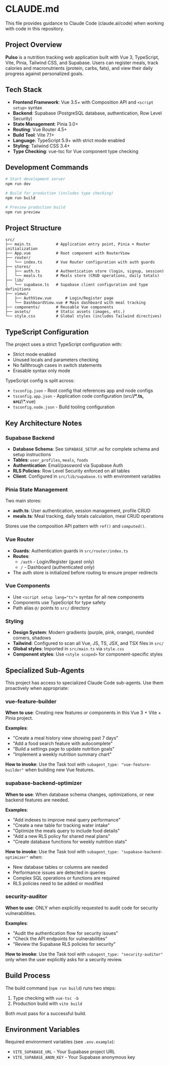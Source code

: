 # CLAUDE.md

This file provides guidance to Claude Code (claude.ai/code) when working with code in this repository.

## Project Overview

**Pulso** is a nutrition tracking web application built with Vue 3, TypeScript, Vite, Pinia, Tailwind CSS, and Supabase. Users can register meals, track calories and macronutrients (protein, carbs, fats), and view their daily progress against personalized goals.

## Tech Stack

- **Frontend Framework**: Vue 3.5+ with Composition API and `<script setup>` syntax
- **Backend**: Supabase (PostgreSQL database, authentication, Row Level Security)
- **State Management**: Pinia 3.0+
- **Routing**: Vue Router 4.5+
- **Build Tool**: Vite 7.1+
- **Language**: TypeScript 5.9+ with strict mode enabled
- **Styling**: Tailwind CSS 3.4+
- **Type Checking**: vue-tsc for Vue component type checking

## Development Commands

```bash
# Start development server
npm run dev

# Build for production (includes type checking)
npm run build

# Preview production build
npm run preview
```

## Project Structure

```
src/
├── main.ts           # Application entry point, Pinia + Router initialization
├── App.vue           # Root component with RouterView
├── router/
│   └── index.ts      # Vue Router configuration with auth guards
├── stores/
│   ├── auth.ts       # Authentication store (login, signup, session)
│   └── meals.ts      # Meals store (CRUD operations, daily totals)
├── lib/
│   └── supabase.ts   # Supabase client configuration and type definitions
├── views/
│   ├── AuthView.vue      # Login/Register page
│   └── DashboardView.vue # Main dashboard with meal tracking
├── components/       # Reusable Vue components
├── assets/           # Static assets (images, etc.)
└── style.css         # Global styles (includes Tailwind directives)
```

## TypeScript Configuration

The project uses a strict TypeScript configuration with:
- Strict mode enabled
- Unused locals and parameters checking
- No fallthrough cases in switch statements
- Erasable syntax only mode

TypeScript config is split across:
- `tsconfig.json` - Root config that references app and node configs
- `tsconfig.app.json` - Application code configuration (src/**/*.ts, src/**/*.vue)
- `tsconfig.node.json` - Build tooling configuration

## Key Architecture Notes

### Supabase Backend
- **Database Schema**: See `SUPABASE_SETUP.md` for complete schema and setup instructions
- **Tables**: `user_profiles`, `meals`, `foods`
- **Authentication**: Email/password via Supabase Auth
- **RLS Policies**: Row Level Security enforced on all tables
- **Client**: Configured in `src/lib/supabase.ts` with environment variables

### Pinia State Management
Two main stores:
- **auth.ts**: User authentication, session management, profile CRUD
- **meals.ts**: Meal tracking, daily totals calculation, meal CRUD operations

Stores use the composition API pattern with `ref()` and `computed()`.

### Vue Router
- **Guards**: Authentication guards in `src/router/index.ts`
- **Routes**:
  - `/auth` - Login/Register (guest only)
  - `/` - Dashboard (authenticated only)
- The auth store is initialized before routing to ensure proper redirects

### Vue Components
- Use `<script setup lang="ts">` syntax for all new components
- Components use TypeScript for type safety
- Path alias `@/` points to `src/` directory

### Styling
- **Design System**: Modern gradients (purple, pink, orange), rounded corners, shadows
- **Tailwind**: Configured to scan all Vue, JS, TS, JSX, and TSX files in `src/`
- **Global styles**: Imported in `src/main.ts` via `style.css`
- **Component styles**: Use `<style scoped>` for component-specific styles

## Specialized Sub-Agents

This project has access to specialized Claude Code sub-agents. Use them proactively when appropriate:

### vue-feature-builder
**When to use**: Creating new features or components in this Vue 3 + Vite + Pinia project.

**Examples**:
- "Create a meal history view showing past 7 days"
- "Add a food search feature with autocomplete"
- "Build a settings page to update nutrition goals"
- "Implement a weekly nutrition summary chart"

**How to invoke**: Use the Task tool with `subagent_type: "vue-feature-builder"` when building new Vue features.

### supabase-backend-optimizer
**When to use**: When database schema changes, optimizations, or new backend features are needed.

**Examples**:
- "Add indexes to improve meal query performance"
- "Create a new table for tracking water intake"
- "Optimize the meals query to include food details"
- "Add a new RLS policy for shared meal plans"
- "Create database functions for weekly nutrition stats"

**How to invoke**: Use the Task tool with `subagent_type: "supabase-backend-optimizer"` when:
- New database tables or columns are needed
- Performance issues are detected in queries
- Complex SQL operations or functions are required
- RLS policies need to be added or modified

### security-auditor
**When to use**: ONLY when explicitly requested to audit code for security vulnerabilities.

**Examples**:
- "Audit the authentication flow for security issues"
- "Check the API endpoints for vulnerabilities"
- "Review the Supabase RLS policies for security"

**How to invoke**: Use the Task tool with `subagent_type: "security-auditor"` only when the user explicitly asks for a security review.

## Build Process

The build command (`npm run build`) runs two steps:
1. Type checking with `vue-tsc -b`
2. Production build with `vite build`

Both must pass for a successful build.

## Environment Variables

Required environment variables (see `.env.example`):
- `VITE_SUPABASE_URL` - Your Supabase project URL
- `VITE_SUPABASE_ANON_KEY` - Your Supabase anonymous key
